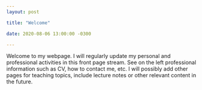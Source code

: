 ```yaml
---
layout: post

title: "Welcome"

date: 2020-08-06 13:00:00 -0300

---
```


Welcome to my webpage. I will regularly update my personal and professional activities in this front page stream.
See on the left professional information such as CV, how to contact me, etc.
I will possibly add other pages for teaching topics, include lecture notes or other relevant content in the future.
